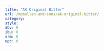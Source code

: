 ```yaml
---
title: "AK Original Bitter"
url: /mcmullen-and-sons/ak-original-bitter/
category: 
style: 
abv: 0
ibu: 0
srm: 0
upc: 0
---
```



